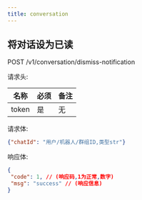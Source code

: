 ```yaml
---
title: conversation
---
```


## 将对话设为已读  

POST /v1/conversation/dismiss-notification

请求头:  

|名称|必须|备注|
|-----|-----|-----|
|token|是|无|

请求体:  
```JSON
{"chatId": "用户/机器人/群组ID,类型str"}
```

响应体:  
```JSON
{
 "code": 1, // (响应码,1为正常,数字)
 "msg": "success" // (响应信息)
}
```